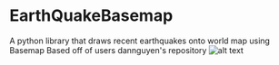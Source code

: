 # EarthQuakeBasemap
A python library that draws recent earthquakes onto world map using Basemap
Based off of users dannguyen's repository
![alt text](https://github.com/ChristianAnyanwu/EarthQuakeBasemap/blob/master/usgs-4.5quakes-bluemarble.png)

